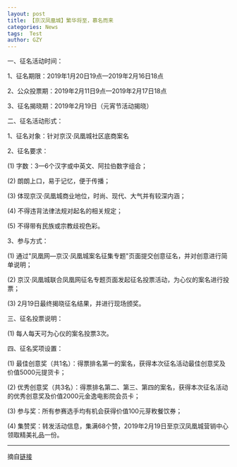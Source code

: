 ```yaml
---
layout: post
title: 【京汉凤凰城】繁华将至，慕名而来
categories: News
tags:  Test
author: GZY
---
```


一、征名活动时间：

1、征名期限：2019年1月20日19点—2019年2月16日18点

2、公众投票期：2019年2月11日9点—2019年2月17日18点

3、征名揭晓期：2019年2月19日（元宵节活动揭晓）

二、征名活动形式：

1、征名对象：针对京汉·凤凰城社区底商案名



2、征名要求：

(1) 字数：3—6个汉字或中英文、阿拉伯数字组合；

(2) 朗朗上口，易于记忆，便于传播；

(3) 体现京汉·凤凰城商业地位，时尚、现代、大气并有较深内涵；

(4) 不得违背法律法规对起名的相关规定；

(5) 不得带有民族或宗教歧视色彩。



3、参与方式：

(1) 通过"凤凰网—京汉·凤凰城案名征集专题"页面提交创意征名，并对创意进行简单说明；

(2) 京汉·凤凰城联合凤凰网征名专题页面发起征名投票活动，为心仪的案名进行投票；

(3) 2月19日最终揭晓征名结果，并进行现场颁奖。

三、征名投票说明：

(1) 每人每天可为心仪的案名投票3次。

四、征名奖项设置：

(1) 最佳创意奖（共1名）：得票排名第一的案名，获得本次征名活动最佳创意奖及价值5000元提货卡；

(2) 优秀创意奖（共3名）：得票排名第二、第三、第四的案名，获得本次征名活动的优秀创意奖及价值2000元金逸电影院会员卡；



(3) 参与奖：所有参赛选手均有机会获得价值100元芽敉餐饮券；



(4) 集赞奖：转发活动信息，集满68个赞，2019年2月19日至京汉凤凰城营销中心领取精美礼品一份。



*****

摘自[链接](http://cq.house.ifeng.com/column/news/jinghan)